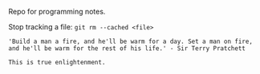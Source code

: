 Repo for programming notes.

Stop tracking a file: `git rm --cached <file>`

```
'Build a man a fire, and he'll be warm for a day. Set a man on fire, and he'll be warm for the rest of his life.' - Sir Terry Pratchett

This is true enlightenment.
```